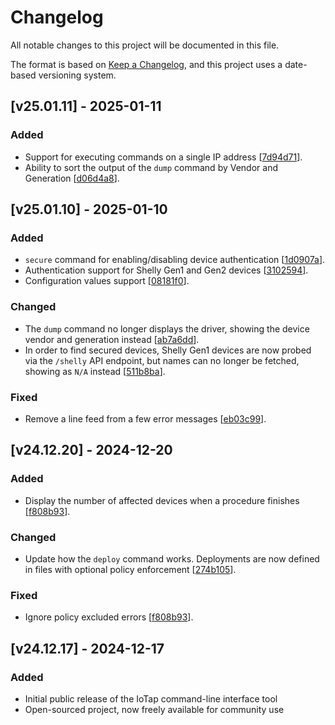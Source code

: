 # Changelog

All notable changes to this project will be documented in this file.

The format is based on [Keep a Changelog](https://keepachangelog.com/en/1.0.0/),
and this project uses a date-based versioning system.

## [v25.01.11] - 2025-01-11

### Added
- Support for executing commands on a single IP address [[7d94d71](https://github.com/quetzyg/IoTap/commit/7d94d71c653484f5ca2bca491caa18764df84f66)].
- Ability to sort the output of the `dump` command by Vendor and Generation [[d06d4a8](https://github.com/quetzyg/IoTap/commit/d06d4a815007d9999be7e2e1bbf279e2adcf0d82)].

## [v25.01.10] - 2025-01-10

### Added
- `secure` command for enabling/disabling device authentication [[1d0907a](https://github.com/quetzyg/IoTap/commit/1d0907ad8dc0766ec8f03ac8f07292c5961187f8)].
- Authentication support for Shelly Gen1 and Gen2 devices [[3102594](https://github.com/quetzyg/IoTap/commit/3102594c55458fe22d2008da8f9cc8dfbe2a520d)].
- Configuration values support [[08181f0](https://github.com/quetzyg/IoTap/commit/08181f0863492ee4e76ba05b0d95850b94b76569)].

### Changed
- The `dump` command no longer displays the driver, showing the device vendor and generation instead [[ab7a6dd](https://github.com/quetzyg/IoTap/commit/ab7a6dd2a0f24b269c24f8d2e74c05c5c4ad55d1)].
- In order to find secured devices, Shelly Gen1 devices are now probed via the `/shelly` API endpoint, but names can no longer be fetched, showing as `N/A` instead [[511b8ba](https://github.com/quetzyg/IoTap/commit/511b8baa889f46097275317377cff945d77d7158)].

### Fixed
- Remove a line feed from a few error messages [[eb03c99](https://github.com/quetzyg/IoTap/commit/eb03c99e4b3999ce87ff0a26c5f97abd0a54bbdb)].

## [v24.12.20] - 2024-12-20

### Added
- Display the number of affected devices when a procedure finishes [[f808b93](https://github.com/quetzyg/IoTap/commit/f808b931ceabfd02e67d7dcbc08654b78b3026d3)].

### Changed
- Update how the `deploy` command works. Deployments are now defined in files with optional policy enforcement [[274b105](https://github.com/quetzyg/IoTap/commit/274b1058636f2e5f4079f5792fbc4f89d6fba552)].

### Fixed
- Ignore policy excluded errors [[f808b93](https://github.com/quetzyg/IoTap/commit/f808b931ceabfd02e67d7dcbc08654b78b3026d3)].

## [v24.12.17] - 2024-12-17

### Added
- Initial public release of the IoTap command-line interface tool
- Open-sourced project, now freely available for community use
